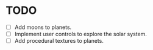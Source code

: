 # TODO

- [ ] Add moons to planets.
- [ ] Implement user controls to explore the solar system.
- [ ] Add procedural textures to planets.